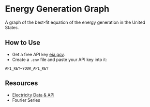 # Energy Generation Graph

A graph of the best-fit equation of the energy generation in the United States.

## How to Use

- Get a free API key [eia.gov](https://www.eia.gov/opendata/).
- Create a `.env` file and paste your API key into it:

```text
API_KEY=YOUR_API_KEY
```

## Resources

- [Electricity Data & API](https://www.eia.gov/opendata/)
- Fourier Series
